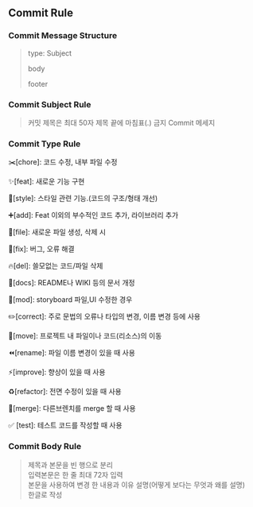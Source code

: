 ## Commit Rule

### Commit Message Structure

> type: Subject
> 
> 
> body
> 
> footer
> 

### Commit Subject  Rule

> 커밋 제목은 최대 50자 
제목 끝에 마침표(.) 금지
Commit 메세지
> 

### Commit Type Rule

✂️[chore]: 코드 수정, 내부 파일 수정

✨[feat]: 새로운 기능 구현

🎨[style]: 스타일 관련 기능.(코드의 구조/형태 개선)

➕[add]: Feat 이외의 부수적인 코드 추가, 라이브러리 추가

🔧[file]: 새로운 파일 생성, 삭제 시

🐛[fix]: 버그, 오류 해결

🔥[del]: 쓸모없는 코드/파일 삭제

📝[docs]: README나 WIKI 등의 문서 개정

💄[mod]: storyboard 파일,UI 수정한 경우

✏️[correct]: 주로 문법의 오류나 타입의 변경, 이름 변경 등에 사용

🚚[move]: 프로젝트 내 파일이나 코드(리소스)의 이동

⏪️[rename]: 파일 이름 변경이 있을 때 사용

⚡️[improve]: 향상이 있을 때 사용

♻️[refactor]: 전면 수정이 있을 때 사용

🔀[merge]: 다른브렌치를 merge 할 때 사용

✅ [test]: 테스트 코드를 작성할 때 사용


### **Commit Body Rule**

> 제목과 본문을 빈 행으로 분리<br>
입력본문은 한 줄 최대 72자 입력<br>
본문을 사용하여 변경 한 내용과 이유 설명(어떻게 보다는 무엇과 왜를 설명)<br>
한글로 작성<br>
